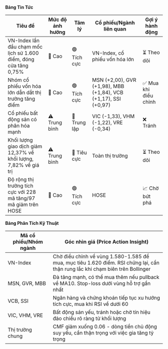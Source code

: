 **Bảng Tin Tức**

| Tiêu đề | Mức độ ảnh hưởng | Tâm lý | Cổ phiếu/Ngành liên quan | Gợi ý hành động |
|---------|------------------|---------|---------------------------|------------------|
| VN-Index lần đầu chạm mốc lịch sử 1.600 điểm, đóng cửa tăng 0,75% | 🚨 Cao | 🟢 Tích cực | VN-Index, cổ phiếu vốn hóa lớn | ⏳ Theo dõi |
| Nhóm cổ phiếu vốn hóa lớn dẫn dắt thị trường tăng điểm | 🚨 Cao | 🟢 Tích cực | MSN (+2,00), GVR (+1,98), MBB (+1,84), VCB (+1,17), SSI (+0,97) | ✅ Mua khi điều chỉnh |
| Cổ phiếu bất động sản có phân hóa mạnh | ⚠️ Trung bình | 🔵 Trung lập | VIC (-1,33), VHM (-1,22), VRE (-0,34) | ❌ Tránh |
| Khối lượng giao dịch giảm 12,37% về khối lượng, 7,82% về giá trị | ⚠️ Trung bình | 🔴 Tiêu cực | Toàn thị trường | ⏳ Theo dõi |
| Độ rộng thị trường tích cực với 228 mã tăng/97 mã giảm trên HOSE | 🚨 Cao | 🟢 Tích cực | HOSE | 📈 Chờ bứt phá |

**Bảng Phân Tích Kỹ Thuật**

| Mã cổ phiếu/Nhóm ngành | Góc nhìn giá (Price Action Insight) |
|------------------------|-------------------------------------|
| VN-Index | Chờ điều chỉnh về vùng 1.580-1.585 để mua, mục tiêu 1.620 điểm. RSI chững lại, cẩn thận rung lắc khi chạm biên trên Bollinger |
| MSN, GVR, MBB | Đà tăng mạnh, có thể mua thêm nếu pullback về MA10. Stop-loss dưới vùng hỗ trợ gần nhất |
| VCB, SSI | Ngân hàng và chứng khoán tiếp tục xu hướng tích cực, mua khi RSI về dưới 60 |
| VIC, VHM, VRE | Bất động sản yếu, tránh hoặc chờ tín hiệu đảo chiều rõ ràng từ khối lượng |
| Thị trường chung | CMF giảm xuống 0.06 - dòng tiền chủ động suy yếu, cần thận trọng với việc gia tăng tỷ trọng |